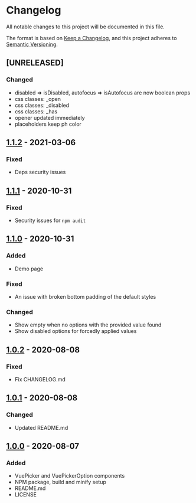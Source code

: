 # Changelog
All notable changes to this project will be documented in this file.

The format is based on [Keep a Changelog](https://keepachangelog.com/en/1.0.0/),
and this project adheres to [Semantic Versioning](https://semver.org/spec/v2.0.0.html).

## [UNRELEASED]
### Changed
- disabled => isDisabled, autofocus => isAutofocus are now boolean props
- css classes: _open
- css classes: _disabled
- css classes: _has
- opener updated immediately
- placeholders keep ph color

## [1.1.2] - 2021-03-06
### Fixed
- Deps security issues

## [1.1.1] - 2020-10-31
### Fixed
- Security issues for `npm audit`

## [1.1.0] - 2020-10-31
### Added
- Demo page

### Fixed
- An issue with broken bottom padding of the default styles

### Changed
- Show empty when no options with the provided value found
- Show disabled options for forcedly applied values

## [1.0.2] - 2020-08-08
### Fixed
- Fix CHANGELOG.md

## [1.0.1] - 2020-08-08
### Changed
- Updated README.md

## [1.0.0] - 2020-08-07
### Added
- VuePicker and VuePickerOption components
- NPM package, build and minify setup
- README.md
- LICENSE

[1.1.2]: https://github.com/invisiburu/vue-picker/compare/v1.1.1...v1.1.2
[1.1.1]: https://github.com/invisiburu/vue-picker/compare/v1.1.0...v1.1.1
[1.1.0]: https://github.com/invisiburu/vue-picker/compare/v1.0.2...v1.1.0
[1.0.2]: https://github.com/invisiburu/vue-picker/compare/v1.0.1...v1.0.2
[1.0.1]: https://github.com/invisiburu/vue-picker/compare/v1.0.0...v1.0.1
[1.0.0]: https://github.com/invisiburu/vue-picker/releases/tag/v1.0.0

